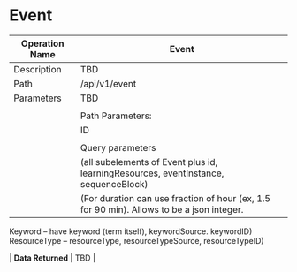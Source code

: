 # Event #


|Operation Name | Event |
|-------------- |----------- |
|Description | TBD |
|Path       | /api/v1/event |
| Parameters | TBD |
|| 
|| Path Parameters:
|| ID
|| 
|| Query parameters
|| (all subelements of Event plus id, learningResources, eventInstance, sequenceBlock)
|| (For duration can use fraction of hour (ex, 1.5 for 90 min). Allows to be a json integer.
Keyword – have keyword (term itself), keywordSource. keywordID)
ResourceType – resourceType, resourceTypeSource, resourceTypeID)

| **Data Returned** | TBD |

